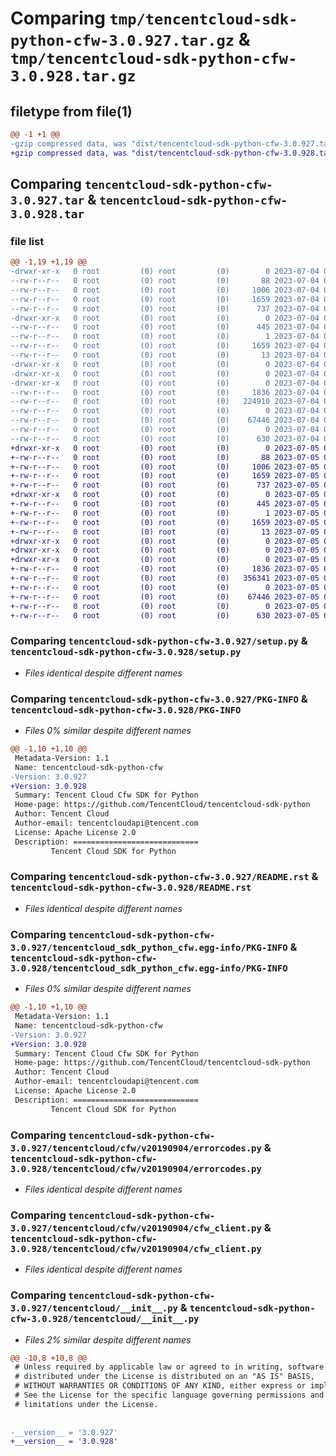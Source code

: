 # Comparing `tmp/tencentcloud-sdk-python-cfw-3.0.927.tar.gz` & `tmp/tencentcloud-sdk-python-cfw-3.0.928.tar.gz`

## filetype from file(1)

```diff
@@ -1 +1 @@
-gzip compressed data, was "dist/tencentcloud-sdk-python-cfw-3.0.927.tar", last modified: Tue Jul  4 00:17:29 2023, max compression
+gzip compressed data, was "dist/tencentcloud-sdk-python-cfw-3.0.928.tar", last modified: Wed Jul  5 00:21:37 2023, max compression
```

## Comparing `tencentcloud-sdk-python-cfw-3.0.927.tar` & `tencentcloud-sdk-python-cfw-3.0.928.tar`

### file list

```diff
@@ -1,19 +1,19 @@
-drwxr-xr-x   0 root         (0) root         (0)        0 2023-07-04 00:17:29.000000 tencentcloud-sdk-python-cfw-3.0.927/
--rw-r--r--   0 root         (0) root         (0)       88 2023-07-04 00:17:29.000000 tencentcloud-sdk-python-cfw-3.0.927/setup.cfg
--rw-r--r--   0 root         (0) root         (0)     1006 2023-07-04 00:17:29.000000 tencentcloud-sdk-python-cfw-3.0.927/setup.py
--rw-r--r--   0 root         (0) root         (0)     1659 2023-07-04 00:17:29.000000 tencentcloud-sdk-python-cfw-3.0.927/PKG-INFO
--rw-r--r--   0 root         (0) root         (0)      737 2023-07-04 00:17:29.000000 tencentcloud-sdk-python-cfw-3.0.927/README.rst
-drwxr-xr-x   0 root         (0) root         (0)        0 2023-07-04 00:17:29.000000 tencentcloud-sdk-python-cfw-3.0.927/tencentcloud_sdk_python_cfw.egg-info/
--rw-r--r--   0 root         (0) root         (0)      445 2023-07-04 00:17:29.000000 tencentcloud-sdk-python-cfw-3.0.927/tencentcloud_sdk_python_cfw.egg-info/SOURCES.txt
--rw-r--r--   0 root         (0) root         (0)        1 2023-07-04 00:17:29.000000 tencentcloud-sdk-python-cfw-3.0.927/tencentcloud_sdk_python_cfw.egg-info/dependency_links.txt
--rw-r--r--   0 root         (0) root         (0)     1659 2023-07-04 00:17:29.000000 tencentcloud-sdk-python-cfw-3.0.927/tencentcloud_sdk_python_cfw.egg-info/PKG-INFO
--rw-r--r--   0 root         (0) root         (0)       13 2023-07-04 00:17:29.000000 tencentcloud-sdk-python-cfw-3.0.927/tencentcloud_sdk_python_cfw.egg-info/top_level.txt
-drwxr-xr-x   0 root         (0) root         (0)        0 2023-07-04 00:17:29.000000 tencentcloud-sdk-python-cfw-3.0.927/tencentcloud/
-drwxr-xr-x   0 root         (0) root         (0)        0 2023-07-04 00:17:29.000000 tencentcloud-sdk-python-cfw-3.0.927/tencentcloud/cfw/
-drwxr-xr-x   0 root         (0) root         (0)        0 2023-07-04 00:17:29.000000 tencentcloud-sdk-python-cfw-3.0.927/tencentcloud/cfw/v20190904/
--rw-r--r--   0 root         (0) root         (0)     1836 2023-07-04 00:17:29.000000 tencentcloud-sdk-python-cfw-3.0.927/tencentcloud/cfw/v20190904/errorcodes.py
--rw-r--r--   0 root         (0) root         (0)   224910 2023-07-04 00:17:29.000000 tencentcloud-sdk-python-cfw-3.0.927/tencentcloud/cfw/v20190904/models.py
--rw-r--r--   0 root         (0) root         (0)        0 2023-07-04 00:17:29.000000 tencentcloud-sdk-python-cfw-3.0.927/tencentcloud/cfw/v20190904/__init__.py
--rw-r--r--   0 root         (0) root         (0)    67446 2023-07-04 00:17:29.000000 tencentcloud-sdk-python-cfw-3.0.927/tencentcloud/cfw/v20190904/cfw_client.py
--rw-r--r--   0 root         (0) root         (0)        0 2023-07-04 00:17:29.000000 tencentcloud-sdk-python-cfw-3.0.927/tencentcloud/cfw/__init__.py
--rw-r--r--   0 root         (0) root         (0)      630 2023-07-04 00:17:29.000000 tencentcloud-sdk-python-cfw-3.0.927/tencentcloud/__init__.py
+drwxr-xr-x   0 root         (0) root         (0)        0 2023-07-05 00:21:37.000000 tencentcloud-sdk-python-cfw-3.0.928/
+-rw-r--r--   0 root         (0) root         (0)       88 2023-07-05 00:21:37.000000 tencentcloud-sdk-python-cfw-3.0.928/setup.cfg
+-rw-r--r--   0 root         (0) root         (0)     1006 2023-07-05 00:21:37.000000 tencentcloud-sdk-python-cfw-3.0.928/setup.py
+-rw-r--r--   0 root         (0) root         (0)     1659 2023-07-05 00:21:37.000000 tencentcloud-sdk-python-cfw-3.0.928/PKG-INFO
+-rw-r--r--   0 root         (0) root         (0)      737 2023-07-05 00:21:37.000000 tencentcloud-sdk-python-cfw-3.0.928/README.rst
+drwxr-xr-x   0 root         (0) root         (0)        0 2023-07-05 00:21:37.000000 tencentcloud-sdk-python-cfw-3.0.928/tencentcloud_sdk_python_cfw.egg-info/
+-rw-r--r--   0 root         (0) root         (0)      445 2023-07-05 00:21:37.000000 tencentcloud-sdk-python-cfw-3.0.928/tencentcloud_sdk_python_cfw.egg-info/SOURCES.txt
+-rw-r--r--   0 root         (0) root         (0)        1 2023-07-05 00:21:37.000000 tencentcloud-sdk-python-cfw-3.0.928/tencentcloud_sdk_python_cfw.egg-info/dependency_links.txt
+-rw-r--r--   0 root         (0) root         (0)     1659 2023-07-05 00:21:37.000000 tencentcloud-sdk-python-cfw-3.0.928/tencentcloud_sdk_python_cfw.egg-info/PKG-INFO
+-rw-r--r--   0 root         (0) root         (0)       13 2023-07-05 00:21:37.000000 tencentcloud-sdk-python-cfw-3.0.928/tencentcloud_sdk_python_cfw.egg-info/top_level.txt
+drwxr-xr-x   0 root         (0) root         (0)        0 2023-07-05 00:21:37.000000 tencentcloud-sdk-python-cfw-3.0.928/tencentcloud/
+drwxr-xr-x   0 root         (0) root         (0)        0 2023-07-05 00:21:37.000000 tencentcloud-sdk-python-cfw-3.0.928/tencentcloud/cfw/
+drwxr-xr-x   0 root         (0) root         (0)        0 2023-07-05 00:21:37.000000 tencentcloud-sdk-python-cfw-3.0.928/tencentcloud/cfw/v20190904/
+-rw-r--r--   0 root         (0) root         (0)     1836 2023-07-05 00:21:37.000000 tencentcloud-sdk-python-cfw-3.0.928/tencentcloud/cfw/v20190904/errorcodes.py
+-rw-r--r--   0 root         (0) root         (0)   356341 2023-07-05 00:21:37.000000 tencentcloud-sdk-python-cfw-3.0.928/tencentcloud/cfw/v20190904/models.py
+-rw-r--r--   0 root         (0) root         (0)        0 2023-07-05 00:21:37.000000 tencentcloud-sdk-python-cfw-3.0.928/tencentcloud/cfw/v20190904/__init__.py
+-rw-r--r--   0 root         (0) root         (0)    67446 2023-07-05 00:21:37.000000 tencentcloud-sdk-python-cfw-3.0.928/tencentcloud/cfw/v20190904/cfw_client.py
+-rw-r--r--   0 root         (0) root         (0)        0 2023-07-05 00:21:37.000000 tencentcloud-sdk-python-cfw-3.0.928/tencentcloud/cfw/__init__.py
+-rw-r--r--   0 root         (0) root         (0)      630 2023-07-05 00:21:37.000000 tencentcloud-sdk-python-cfw-3.0.928/tencentcloud/__init__.py
```

### Comparing `tencentcloud-sdk-python-cfw-3.0.927/setup.py` & `tencentcloud-sdk-python-cfw-3.0.928/setup.py`

 * *Files identical despite different names*

### Comparing `tencentcloud-sdk-python-cfw-3.0.927/PKG-INFO` & `tencentcloud-sdk-python-cfw-3.0.928/PKG-INFO`

 * *Files 0% similar despite different names*

```diff
@@ -1,10 +1,10 @@
 Metadata-Version: 1.1
 Name: tencentcloud-sdk-python-cfw
-Version: 3.0.927
+Version: 3.0.928
 Summary: Tencent Cloud Cfw SDK for Python
 Home-page: https://github.com/TencentCloud/tencentcloud-sdk-python
 Author: Tencent Cloud
 Author-email: tencentcloudapi@tencent.com
 License: Apache License 2.0
 Description: ============================
         Tencent Cloud SDK for Python
```

### Comparing `tencentcloud-sdk-python-cfw-3.0.927/README.rst` & `tencentcloud-sdk-python-cfw-3.0.928/README.rst`

 * *Files identical despite different names*

### Comparing `tencentcloud-sdk-python-cfw-3.0.927/tencentcloud_sdk_python_cfw.egg-info/PKG-INFO` & `tencentcloud-sdk-python-cfw-3.0.928/tencentcloud_sdk_python_cfw.egg-info/PKG-INFO`

 * *Files 0% similar despite different names*

```diff
@@ -1,10 +1,10 @@
 Metadata-Version: 1.1
 Name: tencentcloud-sdk-python-cfw
-Version: 3.0.927
+Version: 3.0.928
 Summary: Tencent Cloud Cfw SDK for Python
 Home-page: https://github.com/TencentCloud/tencentcloud-sdk-python
 Author: Tencent Cloud
 Author-email: tencentcloudapi@tencent.com
 License: Apache License 2.0
 Description: ============================
         Tencent Cloud SDK for Python
```

### Comparing `tencentcloud-sdk-python-cfw-3.0.927/tencentcloud/cfw/v20190904/errorcodes.py` & `tencentcloud-sdk-python-cfw-3.0.928/tencentcloud/cfw/v20190904/errorcodes.py`

 * *Files identical despite different names*

### Comparing `tencentcloud-sdk-python-cfw-3.0.927/tencentcloud/cfw/v20190904/cfw_client.py` & `tencentcloud-sdk-python-cfw-3.0.928/tencentcloud/cfw/v20190904/cfw_client.py`

 * *Files identical despite different names*

### Comparing `tencentcloud-sdk-python-cfw-3.0.927/tencentcloud/__init__.py` & `tencentcloud-sdk-python-cfw-3.0.928/tencentcloud/__init__.py`

 * *Files 2% similar despite different names*

```diff
@@ -10,8 +10,8 @@
 # Unless required by applicable law or agreed to in writing, software
 # distributed under the License is distributed on an "AS IS" BASIS,
 # WITHOUT WARRANTIES OR CONDITIONS OF ANY KIND, either express or implied.
 # See the License for the specific language governing permissions and
 # limitations under the License.
 
 
-__version__ = '3.0.927'
+__version__ = '3.0.928'
```

